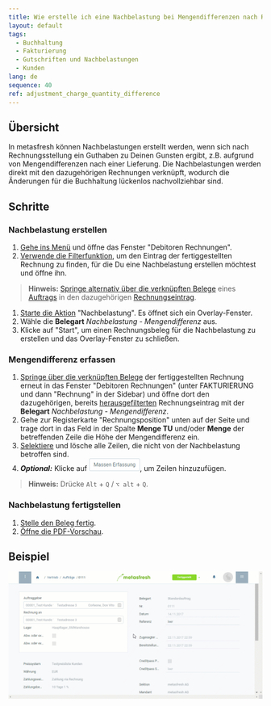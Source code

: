 ```yaml
---
title: Wie erstelle ich eine Nachbelastung bei Mengendifferenzen nach Rechnungsstellung?
layout: default
tags:
  - Buchhaltung
  - Fakturierung
  - Gutschriften und Nachbelastungen
  - Kunden
lang: de
sequence: 40
ref: adjustment_charge_quantity_difference
---
```


## Übersicht
In metasfresh können Nachbelastungen erstellt werden, wenn sich nach Rechnungsstellung ein Guthaben zu Deinen Gunsten ergibt, z.B. aufgrund von Mengendifferenzen nach einer Lieferung. Die Nachbelastungen werden direkt mit den dazugehörigen Rechnungen verknüpft, wodurch die Änderungen für die Buchhaltung lückenlos nachvollziehbar sind.

## Schritte

### Nachbelastung erstellen
1. [Gehe ins Menü](Menu) und öffne das Fenster "Debitoren Rechnungen".
1. [Verwende die Filterfunktion](Filterfunktion), um den Eintrag der fertiggestellten Rechnung zu finden, für die Du eine Nachbelastung erstellen möchtest und öffne ihn.
 >**Hinweis:** [Springe alternativ über die verknüpften Belege](SpringezuBelegen) eines [Auftrags](Auftrag_erfassen) in den dazugehörigen [Rechnungseintrag](Zu_Auftrag_Rechnung_erstellen).

1. [Starte die Aktion](AktionStarten) "Nachbelastung". Es öffnet sich ein Overlay-Fenster.
1. Wähle die **Belegart** *Nachbelastung - Mengendifferenz* aus.
1. Klicke auf "Start", um einen Rechnungsbeleg für die Nachbelastung zu erstellen und das Overlay-Fenster zu schließen.

### Mengendifferenz erfassen
1. [Springe über die verknüpften Belege](SpringezuBelegen) der fertiggestellten Rechnung erneut in das Fenster "Debitoren Rechnungen" (unter FAKTURIERUNG und dann "Rechnung" in der Sidebar) und öffne dort den dazugehörigen, bereits [herausgefilterten](Filterfunktion) Rechnungseintrag mit der **Belegart** *Nachbelastung - Mengendifferenz*.
1. Gehe zur Registerkarte "Rechnungsposition" unten auf der Seite und trage dort in das Feld in der Spalte **Menge TU** und/oder **Menge** der betreffenden Zeile die Höhe der Mengendifferenz ein.
1. [Selektiere](AuswahlBelege) und lösche alle Zeilen, die nicht von der Nachbelastung betroffen sind.
1. ***Optional:*** Klicke auf ![](assets/Massen_Erfassung_Button.png), um Zeilen hinzuzufügen.
 >**Hinweis:** Drücke `Alt` + `Q` / `⌥ alt` + `Q`.

### Nachbelastung fertigstellen
1. [Stelle den Beleg fertig](BelegverarbeitungFertigstellen).
1. [Öffne die PDF-Vorschau](PDFVorschau).

## Beispiel
![](assets/Nachbelastung_Mengendifferenz.gif)
